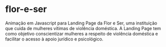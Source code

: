 # flor-e-ser
 
Animação em Javascript para Landing Page da Flor e Ser, uma instituição que cuida de mulheres vítimas de violência doméstica.
A Landing Page tem como objetivo conscientizar mulheres a respeito de violência doméstica e facilitar o acesso à apoio jurídico e psicológico.
